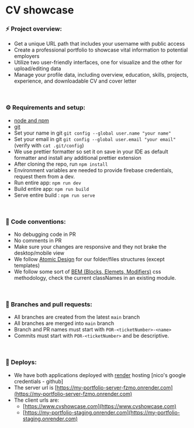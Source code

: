 # CV showcase

### ⚡ **Project overview:**
 
- Get a unique URL path that includes your username with public access
- Create a professional portfolio to showcase vital information to potential employers
- Utilize two user-friendly interfaces, one for visualize and the other for upload/editing data
- Manage your  profile data, including overview, education, skills, projects, experience, and downloadable CV and cover letter

<br />

### ⚙ **Requirements and setup:**

- [node and npm](https://nodejs.org/)
- [git](https://git-scm.com/)
- Set your name in git `git config --global user.name "your name"`
- Set your email in git `git config --global user.email "your email"` (verify with `cat .git/config`)
- We use prettier formatter so set it on save in your IDE as default formatter and install any additional prettier extension
- After cloning the repo, run `npm install`
- Environment variables are needed to provide firebase credentials, request them from a dev.
- Run entire app: `npm run dev`
- Build entire app: `npm run build`
- Serve entire build : `npm run serve`

<br />

### 📝 **Code conventions:**

- No debugging code in PR
- No comments in PR
- Make sure your changes are responsive and they not brake the desktop/mobile view
- We follow [Atomic Design](https://atomicdesign.bradfrost.com/table-of-contents/) for our folder/files structures (except templates)
- We follow some sort of [BEM (Blocks, Elemets, Modifiers)](https://getbem.com/introduction/) css methodology, check the current classNames in an existing module.

<br />

### 🔀 **Branches and pull requests**:

- All branches are created from the latest `main` branch
- All branches are merged into `main` branch
- Branch and PR names must start with `POR-<ticketNumber>-<name>`
- Commits must start with `POR-<ticketNumber>` and be descriptive.

<br />

### 🚀 **Deploys**:

- We have both applications deployed with [render](https://dashboard.render.com/) hosting [nico's google credentials - github]
- The server url is [https://my-portfolio-server-fzmo.onrender.com](https://my-portfolio-server-fzmo.onrender.com)
- The client urls are:
  - [https://www.cvshowcase.com](https://www.cvshowcase.com)
  - [https://my-portfolio-staging.onrender.com](https://my-portfolio-staging.onrender.com)
